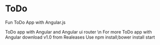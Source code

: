 # ToDo
Fun ToDo App with Angular.js

ToDo app with Angular and Angular ui router \n
For more ToDo app with Angular download v1.0 from Realeases
Use npm install;bower install start
